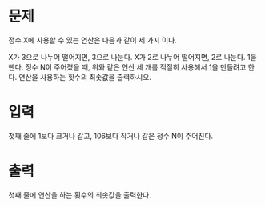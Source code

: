 # 문제
정수 X에 사용할 수 있는 연산은 다음과 같이 세 가지 이다.

X가 3으로 나누어 떨어지면, 3으로 나눈다.
X가 2로 나누어 떨어지면, 2로 나눈다.
1을 뺀다.
정수 N이 주어졌을 때, 위와 같은 연산 세 개를 적절히 사용해서 1을 만들려고 한다. 연산을 사용하는 횟수의 최솟값을 출력하시오.

# 입력
첫째 줄에 1보다 크거나 같고, 106보다 작거나 같은 정수 N이 주어진다.

# 출력
첫째 줄에 연산을 하는 횟수의 최솟값을 출력한다.
